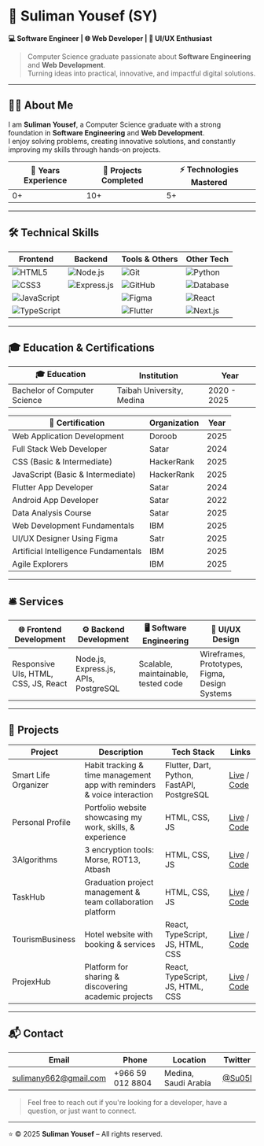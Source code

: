 # 🌟 Suliman Yousef (SY)

**💻 Software Engineer | 🌐 Web Developer | 🎨 UI/UX Enthusiast**

> Computer Science graduate passionate about **Software Engineering** and **Web Development**.  
> Turning ideas into practical, innovative, and impactful digital solutions.

---

## 👨‍💻 About Me
I am **Suliman Yousef**, a Computer Science graduate with a strong foundation in **Software Engineering** and **Web Development**.  
I enjoy solving problems, creating innovative solutions, and constantly improving my skills through hands-on projects.

| 🔢 Years Experience | 📂 Projects Completed | ⚡ Technologies Mastered |
|-------------------|-------------------|-------------------------|
| 0+                | 10+               | 5+                       |

---

## 🛠️ Technical Skills

| Frontend | Backend | Tools & Others | Other Tech |
|----------|---------|----------------|------------|
| ![HTML5](https://img.shields.io/badge/HTML5-E34F26?style=for-the-badge&logo=html5&logoColor=white) | ![Node.js](https://img.shields.io/badge/Node.js-339933?style=for-the-badge&logo=nodedotjs&logoColor=white) | ![Git](https://img.shields.io/badge/Git-F05032?style=for-the-badge&logo=git&logoColor=white) | ![Python](https://img.shields.io/badge/Python-3776AB?style=for-the-badge&logo=python&logoColor=white) |
| ![CSS3](https://img.shields.io/badge/CSS3-1572B6?style=for-the-badge&logo=css3&logoColor=white) | ![Express.js](https://img.shields.io/badge/Express.js-000000?style=for-the-badge&logo=express&logoColor=white) | ![GitHub](https://img.shields.io/badge/GitHub-181717?style=for-the-badge&logo=github&logoColor=white) | ![Database](https://img.shields.io/badge/PostgreSQL-316192?style=for-the-badge&logo=postgresql&logoColor=white) |
| ![JavaScript](https://img.shields.io/badge/JavaScript-F7DF1E?style=for-the-badge&logo=javascript&logoColor=black) |  | ![Figma](https://img.shields.io/badge/Figma-F24E1E?style=for-the-badge&logo=figma&logoColor=white) | ![React](https://img.shields.io/badge/React-20232A?style=for-the-badge&logo=react&logoColor=61DAFB) |
| ![TypeScript](https://img.shields.io/badge/TypeScript-007ACC?style=for-the-badge&logo=typescript&logoColor=white) |  | ![Flutter](https://img.shields.io/badge/Flutter-02569B?style=for-the-badge&logo=flutter&logoColor=white) | ![Next.js](https://img.shields.io/badge/Next.js-000000?style=for-the-badge&logo=nextdotjs&logoColor=white) |

---

## 🎓 Education & Certifications

| 🎓 Education | Institution | Year |
|--------------|------------|------|
| Bachelor of Computer Science | Taibah University, Medina | 2020 - 2025 |

| 📜 Certification | Organization | Year |
|-----------------|-------------|------|
| Web Application Development | Doroob | 2025 |
| Full Stack Web Developer | Satar | 2024 |
| CSS (Basic & Intermediate) | HackerRank | 2025 |
| JavaScript (Basic & Intermediate) | HackerRank | 2025 |
| Flutter App Developer | Satar | 2024 |
| Android App Developer | Satar | 2022 |
| Data Analysis Course | Satar | 2025 |
| Web Development Fundamentals | IBM | 2025 |
| UI/UX Designer Using Figma | Satr | 2025 |
| Artificial Intelligence Fundamentals | IBM | 2025 |
| Agile Explorers | IBM | 2025 |

---

## 🛎️ Services
| 🌐 Frontend Development | ⚙️ Backend Development | 🖥️ Software Engineering | 🎨 UI/UX Design |
|--------------------------|-------------------------|--------------------------|-----------------|
| Responsive UIs, HTML, CSS, JS, React | Node.js, Express.js, APIs, PostgreSQL | Scalable, maintainable, tested code | Wireframes, Prototypes, Figma, Design Systems |

---

## 🚀 Projects
| Project | Description | Tech Stack | Links |
|---------|-------------|------------|-------|
| Smart Life Organizer | Habit tracking & time management app with reminders & voice interaction | Flutter, Dart, Python, FastAPI, PostgreSQL | [Live](https://github.com/Su03l/smartLiveOrganizer) / [Code](https://github.com/Su03l/smartLiveOrganizer) |
| Personal Profile | Portfolio website showcasing my work, skills, & experience | HTML, CSS, JS | [Live](https://suliamanyousef.vercel.app/) / [Code](https://github.com/Su03l/suliamanyousef.github.io) |
| 3Algorithms | 3 encryption tools: Morse, ROT13, Atbash | HTML, CSS, JS | [Live](https://su03l.github.io/MorseRot13Atbash/) / [Code](https://github.com/Su03l/MorseRot13Atbash) |
| TaskHub | Graduation project management & team collaboration platform | HTML, CSS, JS | [Live](https://su03l.github.io/TaskHub/) / [Code](https://github.com/Su03l/TaskHub) |
| TourismBusiness | Hotel website with booking & services | React, TypeScript, JS, HTML, CSS | [Live](https://rightarm.vercel.app/) / [Code](https://github.com/Su03l/TourismBusiness) |
| ProjexHub | Platform for sharing & discovering academic projects | React, TypeScript, JS, HTML, CSS | [Live](https://su03l.github.io/ProjexHubFinal/) / [Code](https://github.com/Su03l/ProjexHubFinal) |

---

## 📬 Contact
| Email | Phone | Location | Twitter |
|-------|-------|----------|---------|
| [sulimany662@gmail.com](mailto:sulimany662@gmail.com) | +966 59 012 8804 | Medina, Saudi Arabia | [@Su05l](https://twitter.com/Su05l) |

> Feel free to reach out if you're looking for a developer, have a question, or just want to connect.

---

⭐️ © 2025 **Suliman Yousef** – All rights reserved.
